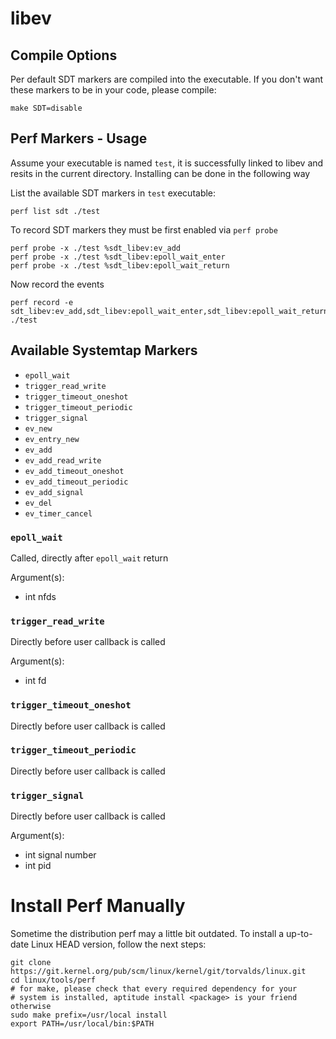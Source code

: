 # libev

## Compile Options

Per default SDT markers are compiled into the executable.
If you don't want these markers to be in your code, please
compile:

```
make SDT=disable
```

## Perf Markers - Usage

Assume your executable is named `test`, it is successfully linked to libev and
resits in the current directory. Installing can be done in the following way

List the available SDT markers in `test` executable:

```
perf list sdt ./test
```

To record SDT markers they must be first enabled via `perf probe`

```
perf probe -x ./test %sdt_libev:ev_add
perf probe -x ./test %sdt_libev:epoll_wait_enter
perf probe -x ./test %sdt_libev:epoll_wait_return
```

Now record the events

```
perf record -e sdt_libev:ev_add,sdt_libev:epoll_wait_enter,sdt_libev:epoll_wait_return ./test
```

## Available Systemtap Markers

- `epoll_wait`
- `trigger_read_write`
- `trigger_timeout_oneshot`
- `trigger_timeout_periodic`
- `trigger_signal`
- `ev_new`
- `ev_entry_new`
- `ev_add`
- `ev_add_read_write`
- `ev_add_timeout_oneshot`
- `ev_add_timeout_periodic`
- `ev_add_signal`
- `ev_del`
- `ev_timer_cancel`

### `epoll_wait`

Called, directly after `epoll_wait` return

Argument(s):

- int nfds

### `trigger_read_write`

Directly before user callback is called

Argument(s):

- int fd

### `trigger_timeout_oneshot`

Directly before user callback is called


### `trigger_timeout_periodic`

Directly before user callback is called


### `trigger_signal`

Directly before user callback is called

Argument(s):

- int signal number
- int pid

# Install Perf Manually

Sometime the distribution perf may a little bit outdated. To
install a up-to-date Linux HEAD version, follow the next steps:

```
git clone https://git.kernel.org/pub/scm/linux/kernel/git/torvalds/linux.git
cd linux/tools/perf
# for make, please check that every required dependency for your
# system is installed, aptitude install <package> is your friend otherwise
sudo make prefix=/usr/local install
export PATH=/usr/local/bin:$PATH
```
